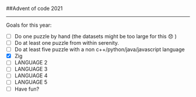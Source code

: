 ##Advent of code 2021

----

Goals for this year:

- [ ] Do one puzzle by hand (the datasets might be too large for this 😞 )
- [ ] Do at least one puzzle from within serenity.
- [ ] Do at least five puzzle with a non c++/python/java/javascript language
- [x] Zig
- [ ] LANGUAGE 2
- [ ] LANGUAGE 3
- [ ] LANGUAGE 4
- [ ] LANGUAGE 5
- [ ] Have fun?

